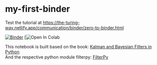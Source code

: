# my-first-binder
Test the tutorial at https://the-turing-way.netlify.app/communication/binder/zero-to-binder.html

[![Binder](https://mybinder.org/badge_logo.svg)](https://mybinder.org/v2/gh/mn5hk/my-first-binder/HEAD)
[![Open In Colab](https://colab.research.google.com/github/mn5hk/my-first-binder/blob/main/00_intro_kalman_filter_bayesian_approach.ipynb)

This notebook is built based on the book: [Kalman and Bayesian Filters in Python](https://github.com/rlabbe/Kalman-and-Bayesian-Filters-in-Python/) <br>
And the respective python module filterpy: [FilterPy](https://github.com/rlabbe/filterpy)
